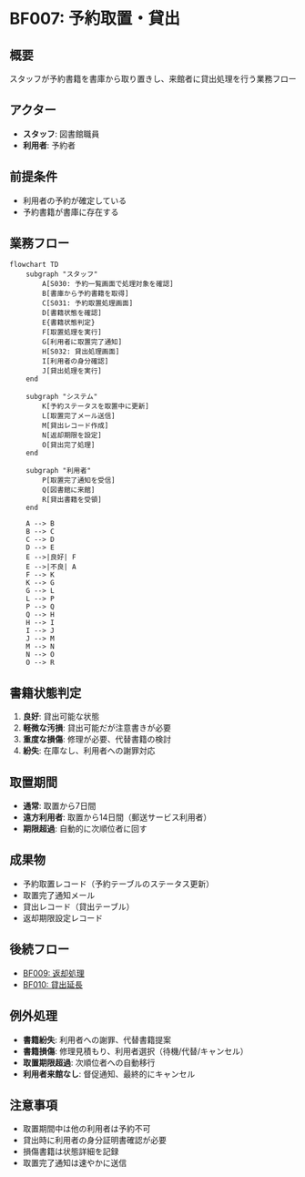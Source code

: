 # BF007: 予約取置・貸出

## 概要
スタッフが予約書籍を書庫から取り置きし、来館者に貸出処理を行う業務フロー

## アクター
- **スタッフ**: 図書館職員
- **利用者**: 予約者

## 前提条件
- 利用者の予約が確定している
- 予約書籍が書庫に存在する

## 業務フロー

```mermaid
flowchart TD
    subgraph "スタッフ"
        A[S030: 予約一覧画面で処理対象を確認]
        B[書庫から予約書籍を取得]
        C[S031: 予約取置処理画面]
        D[書籍状態を確認]
        E{書籍状態判定}
        F[取置処理を実行]
        G[利用者に取置完了通知]
        H[S032: 貸出処理画面]
        I[利用者の身分確認]
        J[貸出処理を実行]
    end
    
    subgraph "システム"
        K[予約ステータスを取置中に更新]
        L[取置完了メール送信]
        M[貸出レコード作成]
        N[返却期限を設定]
        O[貸出完了処理]
    end
    
    subgraph "利用者"
        P[取置完了通知を受信]
        Q[図書館に来館]
        R[貸出書籍を受領]
    end
    
    A --> B
    B --> C
    C --> D
    D --> E
    E -->|良好| F
    E -->|不良| A
    F --> K
    K --> G
    G --> L
    L --> P
    P --> Q
    Q --> H
    H --> I
    I --> J
    J --> M
    M --> N
    N --> O
    O --> R
```

## 書籍状態判定
1. **良好**: 貸出可能な状態
2. **軽微な汚損**: 貸出可能だが注意書きが必要
3. **重度な損傷**: 修理が必要、代替書籍の検討
4. **紛失**: 在庫なし、利用者への謝罪対応

## 取置期間
- **通常**: 取置から7日間
- **遠方利用者**: 取置から14日間（郵送サービス利用者）
- **期限超過**: 自動的に次順位者に回す

## 成果物
- 予約取置レコード（予約テーブルのステータス更新）
- 取置完了通知メール
- 貸出レコード（貸出テーブル）
- 返却期限設定レコード

## 後続フロー
- [BF009: 返却処理](BF009_返却処理.md)
- [BF010: 貸出延長](BF010_貸出延長.md)

## 例外処理
- **書籍紛失**: 利用者への謝罪、代替書籍提案
- **書籍損傷**: 修理見積もり、利用者選択（待機/代替/キャンセル）
- **取置期限超過**: 次順位者への自動移行
- **利用者来館なし**: 督促通知、最終的にキャンセル

## 注意事項
- 取置期間中は他の利用者は予約不可
- 貸出時に利用者の身分証明書確認が必要
- 損傷書籍は状態詳細を記録
- 取置完了通知は速やかに送信